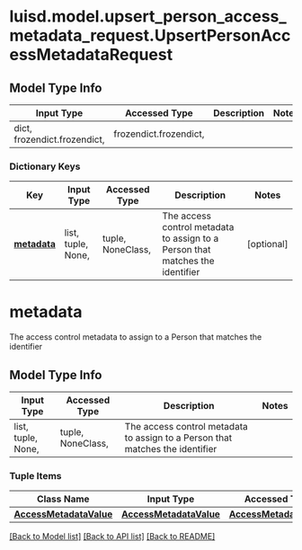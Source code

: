 # luisd.model.upsert_person_access_metadata_request.UpsertPersonAccessMetadataRequest

## Model Type Info
Input Type | Accessed Type | Description | Notes
------------ | ------------- | ------------- | -------------
dict, frozendict.frozendict,  | frozendict.frozendict,  |  | 

### Dictionary Keys
Key | Input Type | Accessed Type | Description | Notes
------------ | ------------- | ------------- | ------------- | -------------
**[metadata](#metadata)** | list, tuple, None,  | tuple, NoneClass,  | The access control metadata to assign to a Person that matches the identifier | [optional] 

# metadata

The access control metadata to assign to a Person that matches the identifier

## Model Type Info
Input Type | Accessed Type | Description | Notes
------------ | ------------- | ------------- | -------------
list, tuple, None,  | tuple, NoneClass,  | The access control metadata to assign to a Person that matches the identifier | 

### Tuple Items
Class Name | Input Type | Accessed Type | Description | Notes
------------- | ------------- | ------------- | ------------- | -------------
[**AccessMetadataValue**](AccessMetadataValue.md) | [**AccessMetadataValue**](AccessMetadataValue.md) | [**AccessMetadataValue**](AccessMetadataValue.md) |  | 

[[Back to Model list]](../../README.md#documentation-for-models) [[Back to API list]](../../README.md#documentation-for-api-endpoints) [[Back to README]](../../README.md)

